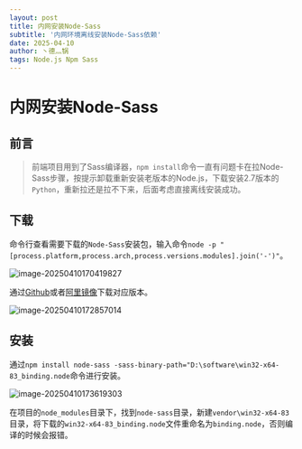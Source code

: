 ```yaml
---
layout: post
title: 内网安装Node-Sass
subtitle: '内网环境离线安装Node-Sass依赖'
date: 2025-04-10
author: 丶德灬锅
tags: Node.js Npm Sass
---
```


# 内网安装Node-Sass

## 前言

> 前端项目用到了Sass编译器，```npm install```命令一直有问题卡在拉Node-Sass步骤，按提示卸载重新安装老版本的Node.js，下载安装2.7版本的`Python`，重新拉还是拉不下来，后面考虑直接离线安装成功。

## 下载

命令行查看需要下载的`Node-Sass`安装包，输入命令```node -p "[process.platform,process.arch,process.versions.modules].join('-')"```。

![image-20250410170419827](https://cdn.jsdelivr.net/gh/ldy/ldy.github.io@master/screenshot/2025-04-10-%E5%86%85%E7%BD%91%E5%AE%89%E8%A3%85Node-Sass-image-20250410170419827.png)

通过[Github](https://github.com/sass/node-sass/releases/download/)或者[阿里镜像](https://npmmirror.com/mirrors/node-sass/)下载对应版本。

![image-20250410172857014](https://cdn.jsdelivr.net/gh/ldy/ldy.github.io@master/screenshot/2025-04-10-%E5%86%85%E7%BD%91%E5%AE%89%E8%A3%85Node-Sass-image-20250410172857014.png)

## 安装

通过```npm install node-sass -sass-binary-path="D:\software\win32-x64-83_binding.node```命令进行安装。

![image-20250410173619303](https://cdn.jsdelivr.net/gh/ldy/ldy.github.io@master/screenshot/2025-04-10-%E5%86%85%E7%BD%91%E5%AE%89%E8%A3%85Node-Sass-image-20250410173619303.png)

在项目的```node_modules```目录下，找到`node-sass`目录，新建`vendor\win32-x64-83`目录，将下载的`win32-x64-83_binding.node`文件重命名为`binding.node`，否则编译的时候会报错。